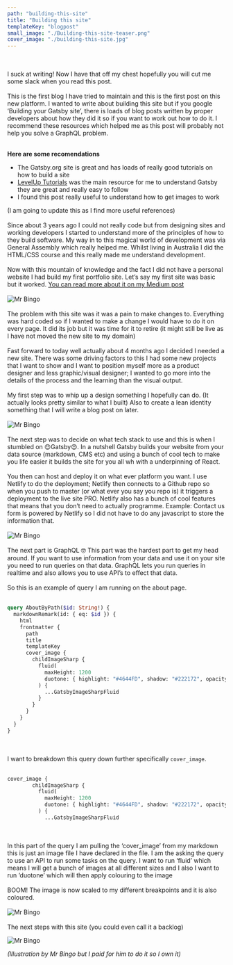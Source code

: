 ```yaml
---
path: "building-this-site"
title: "Building this site"
templateKey: "blogpost"
small_image: "./Building-this-site-teaser.png"
cover_image: "./building-this-site.jpg"
---
```


<br><br>
I suck at writing! Now I have that off my chest hopefully you will cut me some slack when you read this post.
<br><br>
This is the first blog I have tried to maintain and this is the first post on this new platform. I wanted to write about building this site but if you google ‘Building your Gatsby site’, there is loads of blog posts written by proper developers about how they did it so if you want to work out how to do it. I recommend these resources which helped me
as this post will probably not help you solve a GraphQL problem.
<br><br>

**Here are some recomendations**

- The Gatsby.org site is great and has loads of really good tutorials on how to build a site
- [LevelUp Tutorials](https://www.youtube.com/watch?v=b2H7fWhQcdE) was the main resource for me to understand Gatsby they are great and really easy to follow
- I found this post really useful to understand how to get images to work

(I am going to update this as I find more useful references)
<br><br>
Since about 3 years ago I could not really code but from designing sites and working developers I started to understand more of the principles of how to they build software. My way in to this magical world of development was via General Assembly which really helped me. Whilst living in Australia I did the HTML/CSS course and this really made me understand development.
<br><br>
Now with this mountain of knowledge and the fact I did not have a personal website I had build my first portfolio site. Let’s say my first site was basic but it worked. [You can read more about it on my Medium post](https://medium.com/@phillackmaker/2015-resolution-3eafe76044c2)
<br><br>
![Mr Bingo](old-webiste.png)
<br><br>
The problem with this site was it was a pain to make changes to. Everything was hard coded so if I wanted to make a change I would have to do it on every page. It did its job but it was time for it to retire (it might still be live as I have not moved the new site to my domain)
<br><br>
Fast forward to today well actually about 4 months ago I decided I needed a new site. There was some driving factors to this I had some new projects that I want to show and I want to position myself more as a product designer and less graphic/visual designer; I wanted to go more into the details of the process and the learning than the visual output.
<br><br>
My first step was to whip up a design something I hopefully can do. (It actually looks pretty similar to what I built) Also to create a lean identity something that I will write a blog post on later.
<br><br>
![Mr Bingo](website-design.png)
<br><br>
The next step was to decide on what tech stack to use and this is when I stumbled on 😍Gatsby😍. In a nutshell Gatsby builds your website from your data source (markdown, CMS etc) and using a bunch of cool tech to make you life easier it builds the site for you all wh with a underpinning of React.
<br><br>
You then can host and deploy it on what ever platform you want. I use Netlify to do the deployment; Netlify then connects to a Github repo so when you push to master (or what ever you say you repo is) it triggers a deployment to the live site PRO. Netlify also has a bunch of cool features that means that you don’t need to actually programme. Example: Contact us form is powered by Netlify so I did not have to do any javascript to store the information that.
<br><br>
![Mr Bingo](Diagarms-blog-03.png)
<br><br>
The next part is GraphQL 🤓 This part was the hardest part to get my head around. If you want to use information from your data and use it on your site you need to run queries on that data. GraphQL lets you run queries in realtime and also allows you to use API’s to effect that data.
<br><br>
So this is an example of query I am running on the about page.
<br><br>

```graphql
query AboutByPath($id: String!) {
  markdownRemark(id: { eq: $id }) {
    html
    frontmatter {
      path
      title
      templateKey
      cover_image {
        childImageSharp {
          fluid(
            maxHeight: 1200
            duotone: { highlight: "#4644FD", shadow: "#222172", opacity: 65 }
          ) {
            ...GatsbyImageSharpFluid
          }
        }
      }
    }
  }
}
```

<br><br>
I want to breakdown this query down further specifically `cover_image`.
<br><br>

```graphql
cover_image {
        childImageSharp {
          fluid(
            maxHeight: 1200
            duotone: { highlight: "#4644FD", shadow: "#222172", opacity: 65 }
          ) {
            ...GatsbyImageSharpFluid
```

<br><br>
In this part of the query I am pulling the ‘cover_image’ from my markdown this is just an image file I have declared in the file. I am the asking the query to use an API to run some tasks on the query. I want to run ‘fluid’ which means I will get a bunch of images at all different sizes and I also I want to run ‘duotone’ which will then apply colouring to the image
<br><br>
BOOM! The image is now scaled to my different breakpoints and it is also coloured.
<br><br>
![Mr Bingo](about-screenshot.png)
<br><br>
The next steps with this site (you could even call it a backlog)

![Mr Bingo](mr-bingo.jpeg)

_(Illustration by Mr Bingo but I paid for him to do it so I own it)_
